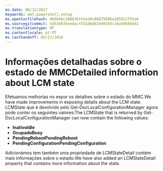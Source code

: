 ```yaml
---
ms.date: 06/12/2017
keywords: wmf,powershell,setup
ms.openlocfilehash: db9b48c188b3bfe2e20c06875606a285922f55a6
ms.sourcegitcommit: 54534635eedacf531d8d6344019dc16a50b8b441
ms.translationtype: MT
ms.contentlocale: pt-PT
ms.lasthandoff: 05/17/2018
---
```

# <a name="detailed-information-about-lcm-state"></a><span data-ttu-id="dd0aa-102">Informações detalhadas sobre o estado de MMC</span><span class="sxs-lookup"><span data-stu-id="dd0aa-102">Detailed information about LCM state</span></span>

<span data-ttu-id="dd0aa-103">Efetuamos melhorias no expor os detalhes sobre o estado do MMC.</span><span class="sxs-lookup"><span data-stu-id="dd0aa-103">We have made improvements in exposing details about the LCM state.</span></span> <span data-ttu-id="dd0aa-104">LCMState que é devolvido pelo Get-DscLocalConfigurationManager agora pode conter os seguintes valores:</span><span class="sxs-lookup"><span data-stu-id="dd0aa-104">The LCMState that is returned by Get-DscLocalConfigurationManager can now contain the following values:</span></span>

* <span data-ttu-id="dd0aa-105">**Inativo**</span><span class="sxs-lookup"><span data-stu-id="dd0aa-105">**Idle**</span></span>
* <span data-ttu-id="dd0aa-106">**Ocupado**</span><span class="sxs-lookup"><span data-stu-id="dd0aa-106">**Busy**</span></span>
* <span data-ttu-id="dd0aa-107">**PendingReboot**</span><span class="sxs-lookup"><span data-stu-id="dd0aa-107">**PendingReboot**</span></span>
* <span data-ttu-id="dd0aa-108">**PendingConfiguration**</span><span class="sxs-lookup"><span data-stu-id="dd0aa-108">**PendingConfiguration**</span></span>

<span data-ttu-id="dd0aa-109">Adicionámos tem também uma propriedade de LCMStateDetail contém mais informações sobre o estado.</span><span class="sxs-lookup"><span data-stu-id="dd0aa-109">We have also added an LCMStateDetail property that contains more information about the state.</span></span>
